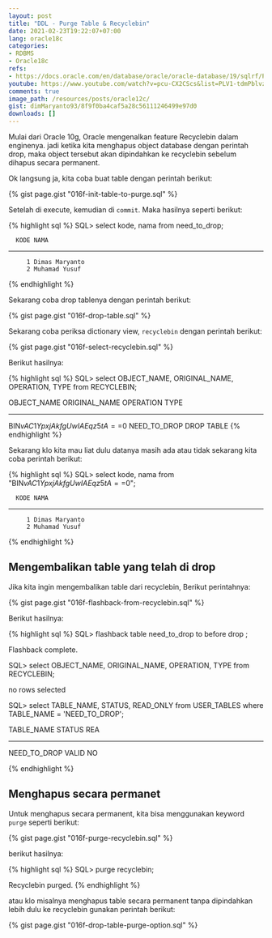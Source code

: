 ```yaml
---
layout: post
title: "DDL - Purge Table & Recyclebin"
date: 2021-02-23T19:22:07+07:00
lang: oracle18c
categories:
- RDBMS
- Oracle18c
refs: 
- https://docs.oracle.com/en/database/oracle/oracle-database/19/sqlrf/PURGE.html#GUID-9257F773-E019-4464-80F4-F5AB61D7D9B6
youtube: https://www.youtube.com/watch?v=pcu-CX2CScs&list=PLV1-tdmPblvzqS-Z57hZ_spTRtVvnYYpV&index=79
comments: true
image_path: /resources/posts/oracle12c/
gist: dimMaryanto93/8f9f0ba4caf5a28c56111246499e97d0
downloads: []
---
```


Mulai dari Oracle 10g, Oracle mengenalkan feature Recyclebin dalam enginenya. jadi ketika kita menghapus object database dengan perintah drop, maka object tersebut akan dipindahkan ke recyclebin sebelum dihapus secara permanent.

Ok langsung ja, kita coba buat table dengan perintah berikut:

{% gist page.gist "016f-init-table-to-purge.sql" %}

Setelah di execute, kemudian di `commit`. Maka hasilnya seperti berikut:

{% highlight sql %}
SQL> select kode, nama from need_to_drop;

      KODE NAMA
---------- --------------------------------------------------
         1 Dimas Maryanto
         2 Muhamad Yusuf
{% endhighlight %}

Sekarang coba drop tablenya dengan perintah berikut:

{% gist page.gist "016f-drop-table.sql" %}

Sekarang coba periksa dictionary view, `recyclebin` dengan perintah berikut:

{% gist page.gist "016f-select-recyclebin.sql" %}

Berikut hasilnya:

{% highlight sql %}
SQL> select OBJECT_NAME, ORIGINAL_NAME, OPERATION, TYPE from RECYCLEBIN;

OBJECT_NAME                       ORIGINAL_NAME          OPERATION TYPE
--------------------------------- ---------------------- --------- ------------------
BIN$vAC1YpxjAkfgUwIAEqz5tA==$0    NEED_TO_DROP           DROP      TABLE
{% endhighlight %}

Sekarang klo kita mau liat dulu datanya masih ada atau tidak sekarang kita coba perintah berikut:

{% highlight sql %}
SQL> select kode, nama
from "BIN$vAC1YpxjAkfgUwIAEqz5tA==$0";

      KODE NAMA
---------- --------------------------------------------------
         1 Dimas Maryanto
         2 Muhamad Yusuf
{% endhighlight %}

## Mengembalikan table yang telah di drop

Jika kita ingin mengembalikan table dari recyclebin, Berikut perintahnya:

{% gist page.gist "016f-flashback-from-recyclebin.sql" %}

Berikut hasilnya:

{% highlight sql %}
SQL> flashback table need_to_drop to before drop ;

Flashback complete.

SQL> select OBJECT_NAME, ORIGINAL_NAME, OPERATION, TYPE
from RECYCLEBIN;

no rows selected

SQL> select TABLE_NAME, STATUS, READ_ONLY
from USER_TABLES
where TABLE_NAME = 'NEED_TO_DROP';

TABLE_NAME                   STATUS   REA
---------------------------- -------- ---
NEED_TO_DROP                 VALID    NO

{% endhighlight %}

## Menghapus secara permanet

Untuk menghapus secara permanent, kita bisa menggunakan keyword `purge` seperti berikut:

{% gist page.gist "016f-purge-recyclebin.sql" %}

berikut hasilnya:

{% highlight sql %}
SQL> purge recyclebin;

Recyclebin purged.
{% endhighlight %}

atau klo misalnya menghapus table secara permanent tanpa dipindahkan lebih dulu ke recyclebin gunakan perintah berikut:

{% gist page.gist "016f-drop-table-purge-option.sql" %}